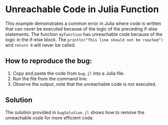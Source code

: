 # Unreachable Code in Julia Function
This example demonstrates a common error in Julia where code is written that can never be executed because of the logic of the preceding if-else statements. The function `myfunction` has unreachable code because of the logic in the if-else block. The `println("This line should not be reached")` and `return 0` will never be called.

## How to reproduce the bug:
1. Copy and paste the code from `bug.jl` into a Julia file.
2. Run the file from the command line.
3. Observe the output, note that the unreachable code is not executed.

## Solution
The solution provided in `bugSolution.jl` shows how to remove the unreachable code for more efficient code.